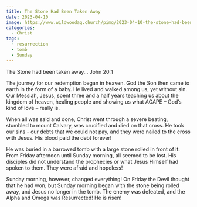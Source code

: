 ```yaml
---
title: The Stone Had Been Taken Away
date: 2023-04-10
image: https://www.wildwoodag.church/pimg/2023-04-10-the-stone-had-been-taken-away.jpg
categories:
  - Christ
tags:
  - resurrection
  - tomb
  - Sunday
---
```


The Stone had been taken away…  John 20:1<br/>

The journey for our redemption began in heaven. God the Son then came to earth in the form of a baby. He lived and walked among us, yet without sin. Our Messiah, Jesus, spent three and a half years teaching us about the kingdom of heaven, healing people and showing us what AGAPE – God’s kind of love – really is.

When all was said and done, Christ went through a severe beating, stumbled to mount Calvary, was crucified and died on that cross. He took our sins - our debts that we could not pay, and they were nailed to the cross with Jesus. His blood paid the debt forever!

He was buried in a barrowed tomb with a large stone rolled in front of it. From Friday afternoon until Sunday morning, all seemed to be lost. His disciples did not understand the prophecies or what Jesus Himself had spoken to them. They were afraid and hopeless!

Sunday morning, however, changed everything! On Friday the Devil thought that he had won; but Sunday morning began with the stone being rolled away, and Jesus no longer in the tomb. The enemy was defeated, and the Alpha and Omega was Resurrected! He is risen!



